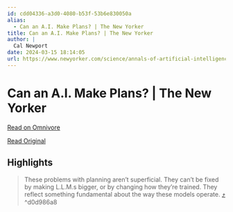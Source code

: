 ```yaml
---
id: cdd04336-a3d0-4080-b53f-53b6e830050a
alias:
  - Can an A.I. Make Plans? | The New Yorker
title: Can an A.I. Make Plans? | The New Yorker
author: |
  Cal Newport
date: 2024-03-15 18:14:05
url: https://www.newyorker.com/science/annals-of-artificial-intelligence/can-an-ai-make-plans
---
```


# Can an A.I. Make Plans? | The New Yorker

[Read on Omnivore](https://omnivore.app/me/can-an-a-i-make-plans-the-new-yorker-18e435236db)

[Read Original](https://www.newyorker.com/science/annals-of-artificial-intelligence/can-an-ai-make-plans)

## Highlights

> These problems with planning aren’t superficial. They can’t be fixed by making L.L.M.s bigger, or by changing how they’re trained. They reflect something fundamental about the way these models operate. [⤴️](https://omnivore.app/me/can-an-a-i-make-plans-the-new-yorker-18e435236db#d0d986a8-6e96-409b-b537-51656ba2475a)  ^d0d986a8


